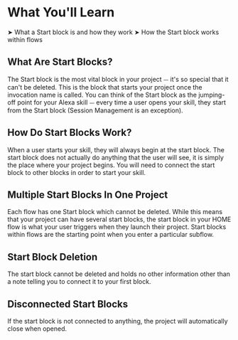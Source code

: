# What You'll Learn 

➤   What a Start block is and how they work
➤   How the Start block works within flows


## What Are Start Blocks?
The Start block is the most vital block in your project ⏤ it's so special that it can't be deleted. This is the block that starts your project once the invocation name is called. You can think of the Start block as the jumping-off point for your Alexa skill ⏤ every time a user opens your skill, they start from the Start block (Session Management is an exception).

## How Do Start Blocks Work?
When a user starts your skill, they will always begin at the start block. The start block does not actually do anything that the user will see, it is simply the place where your project begins. You will need to connect the start block to other blocks in order to start your skill. 

## Multiple Start Blocks In One Project
Each flow has one Start block which cannot be deleted. While this means that your project can have several start blocks, the start block in your HOME flow is what your user triggers when they launch their project. Start blocks within flows are the starting point when you enter a particular subflow.


## Start Block Deletion
The start block cannot be deleted and holds no other information other than a note telling you to connect it to your first block.

## Disconnected Start Blocks
If the start block is not connected to anything, the project will automatically close when opened.

